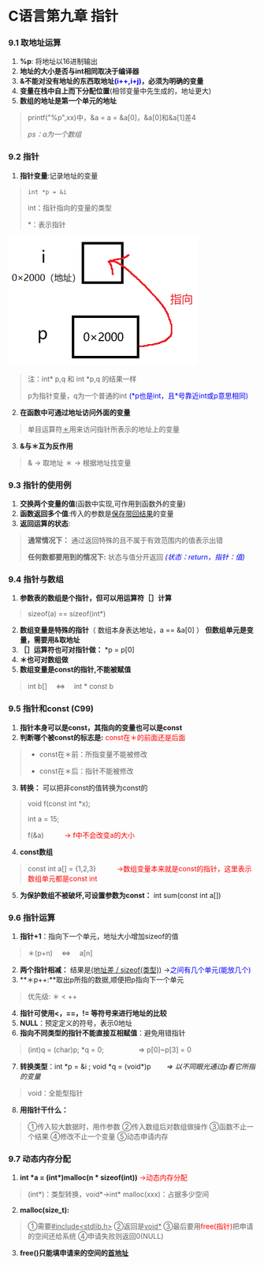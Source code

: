 C语言第九章 指针
================================
### 9.1 取地址运算
1. **%p**: 将地址以16进制输出
2. **地址的大小是否与int相同取决于编译器**
3. **&不能对没有地址的东西取地址<font color=blue>(i++,i+j)</font>，必须为明确的变量**  
4. **变量在栈中自上而下分配位置**(相邻变量中先生成的，地址更大)
5. **数组的地址是第一个单元的地址**
>printf("%p",xx)中，&a = a = &a[0]，&a[0]和&a[1]差4
>  
>*ps：a为一个数组*
### 9.2 指针
1. **指针变量**:记录地址的变量  
>`int *p = &i`
>
> int：指针指向的变量的类型
>
> *：表示指针

![IMAGE 例图](https://github.com/Baiyun2333/images/blob/main/pointer.png?raw=true)

>注：int* p,q 和 int *p,q 的结果一样
>
>p为指针变量，q为一个普通的int <font color=blue>(*p也是int，且\*号靠近int或p意思相同)</font>
2. **在函数中可通过地址访问外面的变量**
>单目运算符<U>＊</U>用来访问指针所表示的地址上的变量
3. **&与＊互为反作用**
> & → 取地址
> ＊ → 根据地址找变量
### 9.3 指针的使用例
1. **交换两个变量的值**(函数中实现,可作用到函数外的变量)
2. **函数返回多个值**:传入的参数是<U>保存带回结果</U>的变量
3. **返回运算的状态**:
>**通常情况下：** 通过返回特殊的且不属于有效范围内的值表示出错
>
>**任何数都要用到的情况下:** 状态与值分开返回 <font color=blue>*(状态：return，指针：值)* </font>
### 9.4 指针与数组
1. **参数表的数组是个指针，但可以用运算符［］计算**
> sizeof(a) == sizeof(int*)
2. **数组变量是特殊的指针**（ 数组本身表达地址，a == &a[0] ）
    **但数组单元是变量，需要用&取地址**
3. **［］运算符也可对指针做：** *p = p[0]
4. **＊也可对数组做**
5. **数组变量是const的指针,不能被赋值**
> int b[] 　<=> 　int * const b
### 9.5 指针和const (C99)
1. **指针本身可以是const，其指向的变量也可以是const**
2. **判断哪个被const的标志是:** <font color=red>const在＊的前面还是后面</font>
>  * const在＊前：所指变量不能被修改
>
>  * const在＊后：指针不能被修改
3. **转换：** 可以把非const的值转换为const的
>   void f(const int *x);
>
>   int a = 15;
>
>   f(&a)　　　<font color=red>→ f中不会改变a的大小</font>
4. **const数组**
>const int a[] = {1,2,3}　　　<font color=red>→数组变量本来就是const的指针，这里表示数组单元都是const int</font>
5. **为保护数组不被破坏,可设置参数为const：** int sum(const int a[])
### 9.6 指针运算
1. **指针+1**：指向下一个单元，地址大小增加sizeof的值
> ＊(p+n) 　<=> 　a[n]
2. **两个指针相减：** 结果是<U>(地址差 / sizeof(类型))</U> →<font color=blue>之间有几个单元(能放几个)</font>
3. **＊p++:**取出p所指的数据,顺便把p指向下一个单元
> 优先级: ＊ < ++
4. **指针可使用<，==，!= 等符号来进行地址的比较**
5. **NULL**：预定定义的符号，表示0地址
6. **指向不同类型的指针不能直接互相赋值**：避免用错指针
> (int)q = (char)p;
> *q = 0;　　　　　=> p[0]~p[3] = 0
7. **转换类型**：int \*p = &i ; void \*q = (void\*)p 　　*=> 以不同眼光通过p看它所指的变量*
> void：全能型指针
8. **用指针干什么：**
>①传入较大数据时，用作参数
>②传入数组后对数组做操作
>③函数不止一个结果
>④修改不止一个变量
>⑤动态申请内存
### 9.7 动态内存分配
1. **int \*a = (int\*)malloc(n * sizeof(int))** <font color=red>→动态内存分配</font>
>(int*)：类型转换，void\*→int\*
>malloc(xxx)：占据多少空间
2. **malloc(size_t):**
>①需要<u>#include<stdlib.h></u>
>②返回是<u>void*</u>
>③最后要用<font color=red>free(指针)</font>把申请的空间还给系统
>④申请失败则返回0(NULL)
3. **free()只能填申请来的空间的<u>首地址</u>**